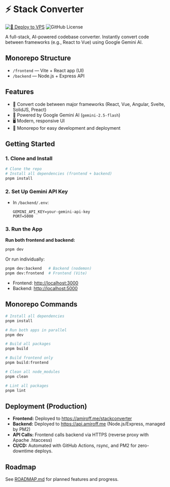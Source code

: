 # ⚡ Stack Converter
[![🚀 Deploy to VPS](https://github.com/amir0ff/stackconverter/actions/workflows/deploy.yml/badge.svg)](https://github.com/amir0ff/stackconverter/actions/workflows/deploy.yml)
![GitHub License](https://img.shields.io/github/license/amir0ff/stackconverter)

A full-stack, AI-powered codebase converter. Instantly convert code between frameworks (e.g., React to Vue) using Google Gemini AI.

## Monorepo Structure

- `/frontend` — Vite + React app (UI)
- `/backend` — Node.js + Express API

## Features
- 🔄 Convert code between major frameworks (React, Vue, Angular, Svelte, SolidJS, Preact)
- 🧠 Powered by Google Gemini AI (`gemini-2.5-flash`)
- 🖥️ Modern, responsive UI
- 🚀 Monorepo for easy development and deployment

## Getting Started

### 1. Clone and Install
```bash
# Clone the repo
# Install all dependencies (frontend + backend)
pnpm install
```

### 2. Set Up Gemini API Key
- In `/backend/.env`:
  ```
  GEMINI_API_KEY=your-gemini-api-key
  PORT=5000
  ```

### 3. Run the App

**Run both frontend and backend:**
```bash
pnpm dev
```
Or run individually:
```bash
pnpm dev:backend   # Backend (nodemon)
pnpm dev:frontend  # Frontend (Vite)
```

- Frontend: [http://localhost:3000](http://localhost:3000)
- Backend: [http://localhost:5000](http://localhost:5000)

## Monorepo Commands

```bash
# Install all dependencies
pnpm install

# Run both apps in parallel
pnpm dev

# Build all packages
pnpm build

# Build frontend only
pnpm build:frontend

# Clean all node_modules
pnpm clean

# Lint all packages
pnpm lint
```

## Deployment (Production)
- **Frontend:** Deployed to https://amiroff.me/stackconverter
- **Backend:** Deployed to https://api.amiroff.me (Node.js/Express, managed by PM2)
- **API Calls:** Frontend calls backend via HTTPS (reverse proxy with Apache .htaccess)
- **CI/CD:** Automated with GitHub Actions, rsync, and PM2 for zero-downtime deploys.

## Roadmap
See [ROADMAP.md](./ROADMAP.md) for planned features and progress.
